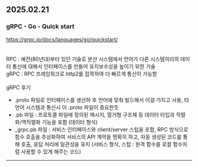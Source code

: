
## 2025.02.21
### gRPC - Go - Quick start 
https://grpc.io/docs/languages/go/quickstart/
<br/><br/><br/>
RPC : 예전(80년대)부터 있던 기술로 분산 시스템에서 언어가 다른 시스템끼리의 데이터 통신에 대해서 인터페이스를 만들어 유지보수성을 높이기 위한 기술 <br/>
gRPC : RPC 프레임워크로 http2를 접목하여 더 빠르게 통신이 가능함 <br/>
<br/>
gRPC 후기 
- .proto 파일로 인터페이스를 생선하 후 언어에 맞춰 빌드해서 이걸 가지고 사용, 타 언어 시스템과 통신시 이 .proto 파일이 중요한듯
- .pb 파일 : 프로토콜 파일에 정의된 메시지, 열거형 구조체 등 데이터 타입과 직렬화/역직렬화 기능을 포함 (데이터 형식)
- _grpc.pb 파일 : 서비스 인터페이스와 client/server 스텁을 포함, RPC 방식으로 함수 호출을 추상화하여 서비스의 API 계약을 명확히 하고, 자동 생성된 코드를 통해 호출, 응답 처리에 일관성을 유지 (서비스 형식, 스텁 : 원격 함수를 로컬 함수처럼 사용할 수 있게 해주는 코드)

<hr>

